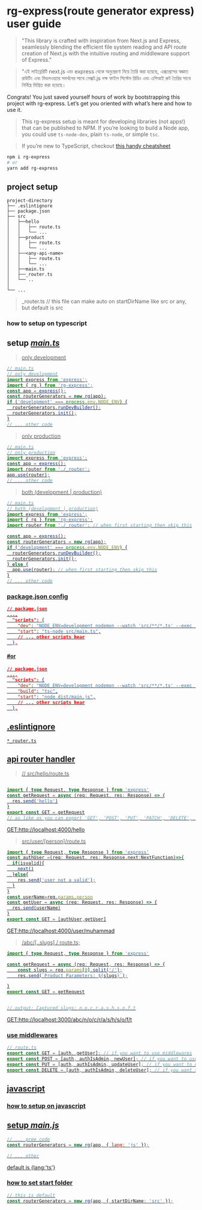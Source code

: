 # rg-express(route generator express) user guide

> "This library is crafted with inspiration from Next.js and Express, seamlessly blending the efficient file system reading and API route creation of Next.js with the intuitive routing and middleware support of Express."

> "এই লাইব্রেরিটি next.js এবং express থেকে অনুপ্রেরণা নিয়ে তৈরি করা হয়েছে, এক্সপ্রেসের স্বজ্ঞাত রাউটিং এবং মিডলওয়্যার সমর্থনের সাথে নেক্সট.js দক্ষ ফাইল সিস্টেম রিডিং এবং এপিআই রুট তৈরির সাথে নির্বিঘ্নে মিশ্রিত করা হয়েছে।

Congrats! You just saved yourself hours of work by bootstrapping this project with rg-express. Let’s get you oriented with what’s here and how to use it.

> This rg-express setup is meant for developing libraries (not apps!) that can be published to NPM. If you’re looking to build a Node app, you could use `ts-node-dev`, plain `ts-node`, or simple `tsc`.

> If you’re new to TypeScript, checkout [this handy cheatsheet](https://devhints.io/typescript)

```bash
npm i rg-express
# or
yarn add rg-express
```

## project setup

```
project-directory
├── .eslintignore
├── package.json
├── src
│   ├──hello
│   │   ├── route.ts
│   │   └── ...
│   ├──product
│   │   ├── route.ts
│   │   └── ...
│   ├──<any-api-name>
│   │   ├── route.ts
│   │   └── ...
│   ├──main.ts
│   ├──_router.ts
│   └── ..
│
└── ...

```

> \_router.ts // this file can make auto on startDirName like src or any, but default is src

### how to setup on typescript

## setup <i><u>main.ts<u></i>

> only development

```ts
// main.ts
// only development
import express from 'express';
import { rg } from 'rg-express';
const app = express();
const routerGenerators = new rg(app);
if ('development' === process.env.NODE_ENV) {
  routerGenerators.runDevBuilder();
  routerGenerators.init();
}
// ... other code
```

> only production

```ts
// main.ts
// only production
import express from 'express';
const app = express();
import router from './_router';
app.use(router);
// ... other code
```

> both (development | production)

```ts
// main.ts
// both (development | production)
import express from 'express';
import { rg } from 'rg-express';
import router from './_router'; // when first starting then skip this

const app = express();
const routerGenerators = new rg(app);
if ('development' === process.env.NODE_ENV) {
  routerGenerators.runDevBuilder();
  routerGenerators.init();
} else {
  app.use(router); // when first starting then skip this
}
// ... other code
```

### package.json config

```json
// package.json
...,
  "scripts": {
    "dev": "NODE_ENV=development nodemon --watch 'src/**/*.ts' --exec 'ts-node -r tsconfig-paths/register' src/main.ts",
    "start": "ts-node src/main.ts",
    // ... other scripts hear
  },

```

#### #or

```json
// package.json
...,
  "scripts": {
    "dev": "NODE_ENV=development nodemon --watch 'src/**/*.ts' --exec 'ts-node -r tsconfig-paths/register' src/main.ts",
    "build": "tsc",
    "start": "node dist/main.js",
    // ... other scripts hear
  },
```

## .eslintignore

```eslintignore
*_router.ts

```

## api router handler

> // src/hello/route.ts

```ts

import { type Request, type Response } from 'express'
const getRequest = async (req: Request, res: Response) => {
  res.send('hello')
}
export const GET = getRequest
// as like as you can export 'GET', 'POST', 'PUT', 'PATCH', 'DELETE', 'HEAD'

```

GET:http://localhost:4000/hello

> src/user/[person]/route.ts

```ts
import { type Request, type Response } from 'express'
const authUser =(req: Request, res: Response,next:NextFunction)=>{
  if(isvalid){
    next()
  }else{
    res.send('user not a valid');
  }
}
const userName=req.params.person
const getUser = async (req: Request, res: Response) => {
  res.send(userName)
}
export const GET = [authUser,getUser]

```

GET:http://localhost:4000/user/muhammad

> /abc/[..slugs] / route.ts;

```ts
import { type Request, type Response } from 'express'

const getRequest = async (req: Request, res: Response) => {
    const slugs = req.params[0].split('/');
    res.send(`Product Parameters: ${slugs}`);

}
export const GET = getRequest


// output: Captured slugs: n,o,c,r,a,s,h,s,o,f,t
```

GET:http://localhost:3000/abc/n/o/c/r/a/s/h/s/o/f/t

### use middlewares

```ts
// route.ts
export const GET = [auth, getUser]; // if you want to use middlewares
export const POST = [auth, authIsAdmin, newUser]; // if you want to use middlewares
export const PUT = [auth, authIsAdmin, updateUser]; // if you want to use middlewares
export const DELETE = [auth, authIsAdmin, deleteUser]; // if you want to use middlewares
```

## javascript

### how to setup on javascript

## setup <i><u>main.js<u></i>

```js
// ... pree code
const routerGenerators = new rg(app, { lang: 'js' });

// ... other
```

default is {lang:'ts'}

### how to set start folder

```ts
// this is default
const routerGenerators = new rg(app, { startDirName: 'src' });
```
